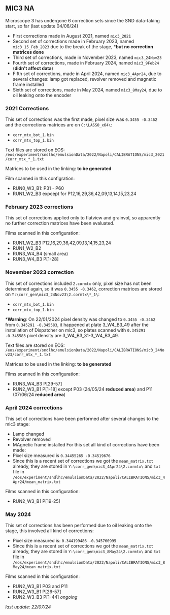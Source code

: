 ## MIC3 NA
Microscope 3 has undergone 6 correction sets since the SND data-taking start, so far (last update 04/06/24)
- First corrections made in August 2021, named `mic3_2021`
- Second set of corrections made in February 2023, named `mic3_15_Feb_2023` due to the break of the stage, ***but no correction matrices done**
- Third set of corrections, made in November 2023, named `mic3_24Nov23`
- Fourth set of corrections, made in February 2024, named `mic3_9Feb24` (**didn't affect data**)
- Fifth set of corrections, made in April 2024, named `mic3_4Apr24`, due to several changes: lamp got replaced, revolver removed and magnetic frame installed
- Sixth set of corrections, made in May 2024, named `mic3_8May24`, due to oil leaking onto the encoder

### 2021 Corrections
This set of corrections was the first made, pixel size was `0.3455 -0.3462` and the corrections matrices are on `C:\LASSO_x64\`:
- `corr_mtx_bot_1.bin`
- `corr_mtx_top_1.bin`

Text files are stored on EOS: `/eos/experiment/sndlhc/emulsionData/2022/Napoli/CALIBRATIONS/mic3_2021/corr_mtx_*_1.txt`

Matrices to be used in the linking:
**to be generated**

Film scanned in this configration:
- RUN0_W3_B1: P31 - P60
- RUN1_W2_B3 expcept for P12,16,29,36,42,09,13,14,15,23,24

### February 2023 corrections
This set of corrections applied only to flatview and grainvol, so apparently no further correction matrices have been evaluated.

Films scanned in this configuration:
 - RUN1_W2_B3 P12,16,29,36,42,09,13,14,15,23,24
 - RUN1_W2_B2
 - RUN3_W4_B4 (small area)
 - RUN3_W4_B3 P[1-28]
### November 2023 correction
This set of corrections included `2.cormtx` only, pixel size has not been determined again, so it was `0.3455 -0.3462`, correction matrices are stored on `Y:\corr_gen\mic3_24Nov23\2.cormtx\*_1\`:
- `corr_mtx_bot_1.bin`
- `corr_mtx_top_1.bin`

***Warning**: On 22/01/2024 pixel density was changed to `0.3455 -0.3462` from `0.345291 -0.345583`, it happened at plate 3_W4_B3_49 after the installation of Dispatcher on mic3, so plates scanned with `0.345291 -0.345583` pixel density are 3_W4_B3_31-3_W4_B3_49.

Text files are stored on EOS: `/eos/experiment/sndlhc/emulsionData/2022/Napoli/CALIBRATIONS/mic3_24Nov23/corr_mtx_*_1.txt`

Matrices to be used in the linking:
**to be generated**

Films scanned in this configuration:
- RUN3_W4_B3 P[29-57]
- RUN2_W3_B1 P[1-18] except P03 (24/05/24 **reduced area**) and P11 (07/06/24 **reduced area**)

### April 2024 corrections
This set of corrections have been performed after several changes to the mic3 stage:
- Lamp changed
- Revolver removed
- MAgnetic frame installed
For this set all kind of corrections have been made:
- Pixel size measured is `0.34455265 -0.34519676`
- Since this is a recent set of corrections we got the `mean_matrix.txt` already, they are stored in `Y:\corr_gen\mic3_4Apr24\2.cormtx\` and `txt` file in `/eos/experiment/sndlhc/emulsionData/2022/Napoli/CALIBRATIONS/mic3_4Apr24/mean_matrix.txt`

Films scanned in this configuration:
- RUN2_W3_B1 P[19-25]

### May 2024
This set of corrections has been performed due to oil leaking onto the stage, this involved all kind of corrections:
- Pixel size measured is: `0.344199486 -0.345760995`
- Since this is a recent set of corrections we got the `mean_matrix.txt` already, they are stored in `Y:\corr_gen\mic3_8May24\2.cormtx\` and `txt` file in `/eos/experiment/sndlhc/emulsionData/2022/Napoli/CALIBRATIONS/mic3_8May24/mean_matrix.txt`

Films scanned in this configuration:
- RUN2_W3_B1 P03 and P11
- RUN2_W3_B1 P[26-57]
- RUN2_W3_B3 P[1-44] *ongoing*

*last update: 22/07/24*